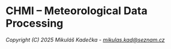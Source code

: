 # CHMI – Meteorological Data Processing

*Copyright (C) 2025  Mikuláš Kadečka - mikulas.kad@seznam.cz*